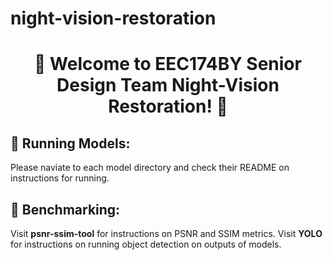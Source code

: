 # night-vision-restoration

<div align="center">

# 🌙 Welcome to EEC174BY Senior Design Team Night-Vision Restoration! 🔦

<div align="left">

## 🔎 Running Models:
Please naviate to each model directory and check their README on instructions for running.

## 🔨 Benchmarking:
Visit **psnr-ssim-tool** for instructions on PSNR and SSIM metrics.
Visit **YOLO** for instructions on running object detection on outputs of models.